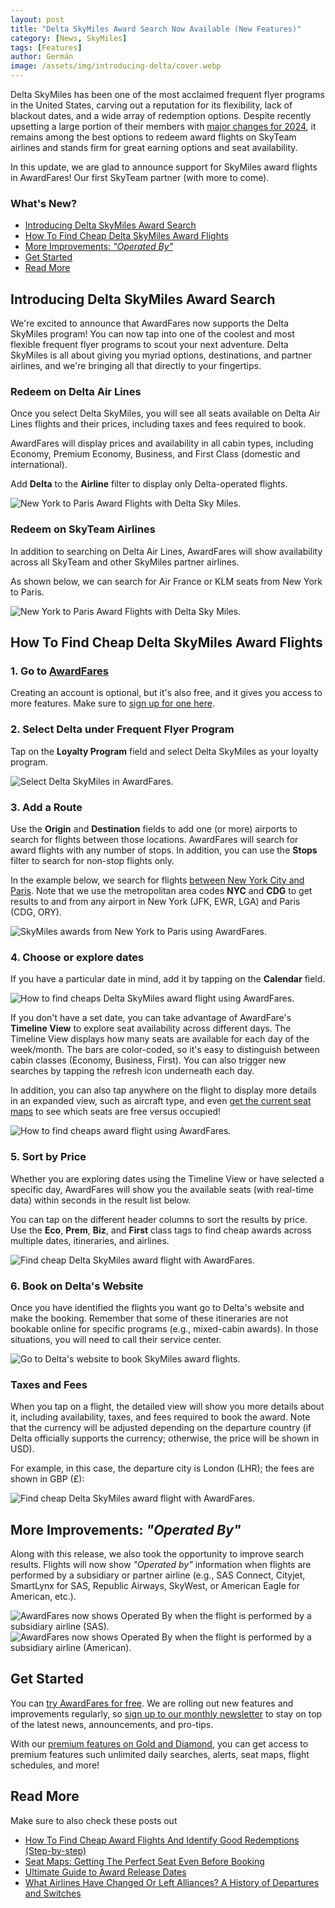 ```yaml
---
layout: post
title: "Delta SkyMiles Award Search Now Available (New Features)"
category: [News, SkyMiles]
tags: [Features]
author: Germán
image: /assets/img/introducing-delta/cover.webp
---
```


Delta SkyMiles has been one of the most acclaimed frequent flyer programs in the United States, carving out a reputation for its flexibility, lack of blackout dates, and a wide array of redemption options. Despite recently upsetting a large portion of their members with [major changes for 2024](https://www.delta.com/us/en/skymiles/medallion-program/2024-program-updates), it remains among the best options to redeem award flights on SkyTeam airlines and stands firm for great earning options and seat availability.

In this update, we are glad to announce support for SkyMiles award flights in AwardFares! Our first SkyTeam partner (with more to come).

### What's New?

- [Introducing Delta SkyMiles Award Search](#introducing-delta-skymiles-award-search)
- [How To Find Cheap Delta SkyMiles Award Flights](#how-to-find-cheap-delta-skymiles-award-flights)
- [More Improvements: *"Operated By"*](#more-improvements-operated-by)
- [Get Started](#get-started)
- [Read More](#read-more)

## Introducing Delta SkyMiles Award Search

We're excited to announce that AwardFares now supports the Delta SkyMiles program! You can now tap into one of the coolest and most flexible frequent flyer programs to scout your next adventure. Delta SkyMiles is all about giving you myriad options, destinations, and partner airlines, and we're bringing all that directly to your fingertips.

### Redeem on Delta Air Lines

Once you select Delta SkyMiles, you will see all seats available on Delta Air Lines flights and their prices, including taxes and fees required to book.

AwardFares will display prices and availability in all cabin types, including Economy, Premium Economy, Business, and First Class (domestic and international).

Add **Delta** to the **Airline** filter to display only Delta-operated flights.

<img src="../assets/img/introducing-delta/jfk-cdg-delta.webp" alt="New York to Paris Award Flights with Delta Sky Miles." class="noborder"/>

### Redeem on SkyTeam Airlines

In addition to searching on Delta Air Lines, AwardFares will show availability across all SkyTeam and other SkyMiles partner airlines.

As shown below, we can search for Air France or KLM seats from New York to Paris.

<img src="../assets/img/introducing-delta/jfk-cdg-af.webp" alt="New York to Paris Award Flights with Delta Sky Miles." class="noborder"/>

## How To Find Cheap Delta SkyMiles Award Flights

### 1. Go to [AwardFares](https://awardfares.com/signup)

Creating an account is optional, but it's also free, and it gives you access to more features. Make sure to [sign up for one here](https://awardfares.com/signup).

### 2. Select Delta under **Frequent Flyer Program**

Tap on the **Loyalty Program** field and select Delta SkyMiles as your loyalty program.

<img src="../assets/img/introducing-delta/ffp-delta.webp" alt="Select Delta SkyMiles in AwardFares." class="noborder"/>

### 3. Add a Route

Use the **Origin** and **Destination** fields to add one (or more) airports to search for flights between those locations. AwardFares will search for award flights with any number of stops. In addition, you can use the **Stops** filter to search for non-stop flights only.

In the example below, we search for flights [between New York City and Paris](https://awardfares.com/search?area:NYC.area:CDG.;so:a;z:delta). Note that we use the metropolitan area codes **NYC** and **CDG** to get results to and from any airport in New York (JFK, EWR, LGA) and Paris (CDG, ORY).

<img src="../assets/img/introducing-delta/route.webp" alt="SkyMiles awards from New York to Paris using AwardFares." class="noborder"/>

### 4. Choose or explore dates

If you have a particular date in mind, add it by tapping on the **Calendar** field.

<img src="../assets/img/introducing-delta/calendar.webp" alt="How to find cheaps Delta SkyMiles award flight using AwardFares." class="noborder" />

If you don't have a set date, you can take advantage of AwardFare's **Timeline View** to explore seat availability across different days. The Timeline View displays how many seats are available for each day of the week/month. The bars are color-coded, so it's easy to distinguish between cabin classes (Economy, Business, First). You can also trigger new searches by tapping the refresh icon underneath each day.

In addition, you can also tap anywhere on the flight to display more details in an expanded view, such as aircraft type, and even [get the current seat maps](https://blog.awardfares.com/seatmaps-guide/) to see which seats are free versus occupied!

<img src="../assets/img/introducing-delta/timeline-view.webp" alt="How to find cheaps award flight using AwardFares." class="noborder"/>

### 5. Sort by Price

Whether you are exploring dates using the Timeline View or have selected a specific day, AwardFares will show you the available seats (with real-time data) within seconds in the result list below.

You can tap on the different header columns to sort the results by price. Use the **Eco**, **Prem**, **Biz**, and **First** class tags to find cheap awards across multiple dates, itineraries, and airlines.

<img src="../assets/img/introducing-delta/sort-by-price.gif" alt="Find cheap Delta SkyMiles award flight with AwardFares." class="noborder"/>

### 6. Book on Delta's Website

Once you have identified the flights you want go to Delta's website and make the booking. Remember that some of these itineraries are not bookable online for specific programs (e.g., mixed-cabin awards). In those situations, you will need to call their service center.

<img src="../assets/img/introducing-delta/book-button.webp" alt="Go to Delta's website to book SkyMiles award flights." class="noborder"/>

### Taxes and Fees

When you tap on a flight, the detailed view will show you more details about it, including availability, taxes, and fees required to book the award. Note that the currency will be adjusted depending on the departure country (if Delta officially supports the currency; otherwise, the price will be shown in USD).

For example, in this case, the departure city is London (LHR); the fees are shown in GBP (£):

<img src="../assets/img/introducing-delta/currency-gbp.webp" alt="Find cheap Delta SkyMiles award flight with AwardFares." class="noborder"/>

## More Improvements: *"Operated By"*

Along with this release, we also took the opportunity to improve search results. Flights will now show *"Operated by"* information when flights are performed by a subsidiary or partner airline (e.g., SAS Connect, Cityjet, SmartLynx for SAS, Republic Airways, SkyWest, or American Eagle for American, etc.).

<img src="../assets/img/introducing-delta/operated-by-sas.webp" alt="AwardFares now shows Operated By when the flight is performed by a subsidiary airline (SAS)." class="noborder"/>

<img src="../assets/img/introducing-delta/operated-by-aa.webp" alt="AwardFares now shows Operated By when the flight is performed by a subsidiary airline (American)." class="noborder"/>

## Get Started

You can [try AwardFares for free](https://awardfares.com/). We are rolling out new features and improvements regularly, so [sign up to our monthly newsletter](https://awardfares.com/newsletter) to stay on top of the latest news, announcements, and pro-tips.

With our [premium features on Gold and Diamond](https://awardfares.com/pricing), you can get access to premium features such unlimited daily searches, alerts, seat maps, flight schedules, and more!

## Read More

Make sure to also check these posts out

- [How To Find Cheap Award Flights And Identify Good Redemptions (Step-by-step)](https://blog.awardfares.com/how-to-find-cheap-award-flights/)
- [Seat Maps: Getting The Perfect Seat Even Before Booking](https://blog.awardfares.com/seatmaps-guide/)
- [Ultimate Guide to Award Release Dates](https://blog.awardfares.com/ultimate-guide-to-award-release-dates)
- [What Airlines Have Changed Or Left Alliances? A History of Departures and Switches](https://blog.awardfares.com/airline-alliances-changes/)